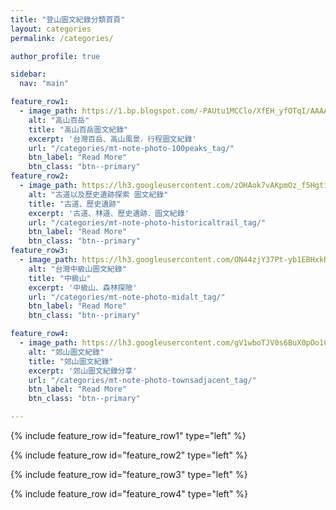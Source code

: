 ```yaml
---
title: "登山圖文紀錄分類首頁"
layout: categories
permalink: /categories/

author_profile: true

sidebar:
  nav: "main"

feature_row1:
  - image_path: https://1.bp.blogspot.com/-PAUtu1MCClo/XfEH_yfOTqI/AAAAAAAA6JQ/Qs4TDVj12eIT-GOOow2ORSYwUUoW3D8DACLcBGAsYHQ/s1600/_MG_2967.JPG
    alt: "高山百岳"
    title: "高山百岳圖文紀錄"
    excerpt: '台灣百岳、高山風景．行程圖文紀錄'
    url: "/categories/mt-note-photo-100peaks_tag/"
    btn_label: "Read More"
    btn_class: "btn--primary"
feature_row2:
  - image_path: https://lh3.googleusercontent.com/zOHAok7vAKpmOz_f5HgtienuN_MO9ZTTRTEPRrjvDUuqDaUVdEQhYinuq8EIwn5ZDHJ16K5j7sDADT7rbuk=w640-h480
    alt: "古道以及歷史遺跡探索 圖文紀錄"
    title: "古道、歷史遺跡"
    excerpt: '古道、林道、歷史遺跡．圖文紀錄'
    url: "/categories/mt-note-photo-historicaltrail_tag/"
    btn_label: "Read More"
    btn_class: "btn--primary"
feature_row3:
  - image_path:	https://lh3.googleusercontent.com/ON44zjY37Pt-yb1EBHxkR2dDh4s5Z_pcPoJ4zD3ZH25V3Yg5qGhJkGnUdBK4gp-VUwJd_nxq6--4-qSn8VI=w640-h480
    alt: "台灣中級山圖文紀錄"
    title: "中級山"
    excerpt: '中級山、森林探險'
    url: "/categories/mt-note-photo-midalt_tag/"
    btn_label: "Read More"
    btn_class: "btn--primary"

feature_row4:
  - image_path: https://lh3.googleusercontent.com/gV1wboTJV0s6BuX0pOo1CjRC4qjqa2bjkouaI6-NW457IzbxmCjw8pXTu-lx_KNG7cC5R2nMNRu5Y5kubNg=w640-h480
    alt: "郊山圖文紀錄"
    title: "郊山圖文紀錄"
    excerpt: '郊山圖文紀錄分享'
    url: "/categories/mt-note-photo-townsadjacent_tag/"
    btn_label: "Read More"
    btn_class: "btn--primary"

---
```


{% include feature_row id="feature_row1" type="left" %}

{% include feature_row id="feature_row2" type="left" %}

{% include feature_row id="feature_row3" type="left" %}

{% include feature_row id="feature_row4" type="left" %}


